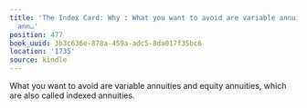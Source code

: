 ```yaml
---
title: 'The Index Card: Why : What you want to avoid are variable annuities and equity
  ann…'
position: 477
book_uuid: 3b3c636e-878a-459a-adc5-8da017f35bc6
location: '1735'
source: kindle
---
```


What you want to avoid are variable annuities and equity annuities, which are also called indexed annuities.